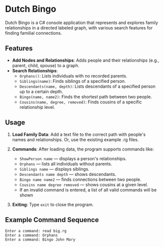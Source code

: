 # Dutch Bingo

Dutch Bingo is a C# console application that represents and explores family relationships in a directed labeled graph, with various search features for finding familial connections.

## Features

- **Add Nodes and Relationships**: Adds people and their relationships (e.g., parent, child, spouse) to a graph.
- **Search Relationships**:
  - `Orphans()`: Lists individuals with no recorded parents.
  - `Siblings(name)`: Finds siblings of a specified person.
  - `Descendants(name, depth)`: Lists descendants of a specified person up to a certain depth.
  - `Bingo(name, name2)`: Finds the shortest path between two people.
  - `Cousins(name, degree, removed)`: Finds cousins of a specific relationship level.

## Usage

1. **Load Family Data**:
   Add a text file to the correct path with people's names and relationships. Or, use the existing example .rg files.

2. **Commands**:
   After loading data, the program supports commands like:
   - `ShowPerson name` — displays a person's relationships.
   - `Orphans` — lists all individuals without parents.
   - `Siblings name` — displays siblings.
   - `Descendants name depth` — shows descendants.
   - `Bingo name name2` — finds connections between two people.
   - `Cousins name degree removed` — shows cousins at a given level.
   - If an invalid command is entered, a list of all valid commands will be shown

3. **Exiting**:
   Type `exit` to close the program.

## Example Command Sequence

```plaintext
Enter a command: read big.rg
Enter a command: Orphans
Enter a command: Bingo John Mary
